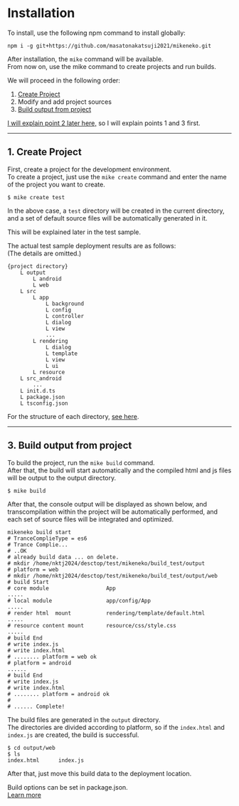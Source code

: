 # Installation

To install, use the following npm command to install globally:

```
npm i -g git+https://github.com/masatonakatsuji2021/mikeneko.git
```

After installation, the ``mike`` command will be available.  
From now on, use the mike command to create projects and run builds.

We will proceed in the following order:

1. [Create Project](#create_project)
2. Modify and add project sources
3. [Build output from project](#build)

[I will explain point 2 later here,](structure.md) so I will explain points 1 and 3 first.

---


<div id="create_project"></div>

## 1. Create Project

First, create a project for the development environment.  
To create a project, just use the ``mike create`` command and enter the name of the project you want to create.

```
$ mike create test
```

In the above case, a ``test`` directory will be created in the current directory,  
and a set of default source files will be automatically generated in it.

This will be explained later in the test sample.

The actual test sample deployment results are as follows:  
(The details are omitted.)

```
{project directory}
    L output
        L android
        L web
    L src
        L app
            L background
            L config
            L controller
            L dialog
            L view
            ...
        L rendering
            L dialog
            L template
            L view
            L ui
        L resource
    L src_android
        ...
    L init.d.ts
    L package.json
    L tsconfig.json
```

For the structure of each directory, [see here](structure.md).

---
<div id="build"></div>

## 3. Build output from project

To build the project, run the ``mike build`` command.  
After that, the build will start automatically and the compiled html and js files will be output to the output directory.

```
$ mike build
```

After that, the console output will be displayed as shown below,
and transcompilation within the project will be automatically performed, and each set of source files will be integrated and optimized.

```console
mikeneko build start
# TranceComplieType = es6
# Trance Complie...
# ..OK
# already build data ... on delete.
# mkdir /home/nktj2024/desctop/test/mikeneko/build_test/output
# platform = web
# mkdir /home/nktj2024/desctop/test/mikeneko/build_test/output/web
# build Start
# core module                  App
.....
# local module                 app/config/App
.....
# render html  mount           rendering/template/default.html
.....
# resource content mount       resource/css/style.css
.....
# build End
# write index.js
# write index.html
# ........ platform = web ok
# platform = android
......
# build End
# write index.js
# write index.html
# ........ platform = android ok
#
# ...... Complete!
```

The build files are generated in the ``output`` directory.  
The directories are divided according to platform, so if the ``index.html`` and ``index.js`` are created, the build is successful.

```
$ cd output/web
$ ls
index.html      index.js
```

After that, just move this build data to the deployment location.

Build options can be set in package.json.  
[Learn more](packagejson.md#platform)
